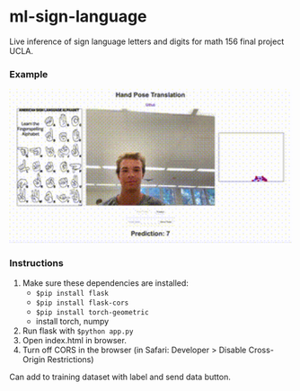 # ml-sign-language
Live inference of sign language letters and digits for math 156 final project UCLA. 

### Example

<img src="https://github.com/evancoons22/ml-sign-language/blob/main/output2.gif" width="640">


### Instructions
1. Make sure these dependencies are installed:
   - `$pip install flask`
   - `$pip install flask-cors`
   - `$pip install torch-geometric`
   - install torch, numpy
2. Run flask with `$python app.py`
3. Open index.html in browser.
4. Turn off CORS in the browser (in Safari: Developer > Disable Cross-Origin Restrictions) 

Can add to training dataset with label and send data button. 
